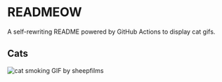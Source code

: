 # READMEOW

A self-rewriting README powered by GitHub Actions to display cat gifs.

## Cats

![cat smoking GIF by sheepfilms](https://media1.giphy.com/media/l0ExdMHUDKteztyfe/200.gif?cid=9acd02daodpdc8v4nd34k29mlp49nf3zy2zz5z2hm8cidlj2&ep=v1_gifs_search&rid=200.gif&ct=g)
